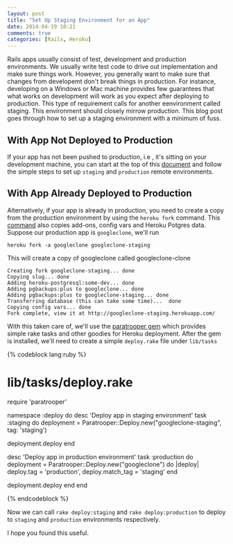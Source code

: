 ```yaml
---
layout: post
title: "Set Up Staging Environment for an App"
date: 2014-04-19 10:21
comments: true
categories: [Rails, Heroku]
---
```


<!-- more -->

Rails apps usually consist of test, development and production environments. We usually write test code to drive out implementation and make sure things work. However, you generally want to make sure that changes from developemt don't break things in production. For instance, developing on a Windows or Mac machine provides few guarantees that what works on development will work as you expect after deploying to production. This type of requirement calls for another eenvironment called staging. This environment should closely mirrow production. This blog post goes through how to set up a staging environment with a minimum of fuss.

With App Not Deployed to Production
---------------

If your app has not been pushed to production, i.e , it's sitting on your development machine, you can start at the top of this [document](https://devcenter.heroku.com/articles/multiple-environments) and follow the simple steps to set up `staging` and `production` remote environments.

With App Already Deployed to Production
---------------

Alternatively, if your app is already in production, you need to create a copy from the production environment by using the `heroku fork` command. This [command](https://devcenter.heroku.com/articles/fork-app) also copies add-ons, config vars and Heroku Potgres data. Suppose our production app is `googleclone`, we'll run

    heroku fork -a googleclone googleclone-staging

This will create a copy of googleclone called googleclone-clone

    Creating fork googleclone-staging... done
    Copying slug... done
    Adding heroku-postgresql:some-dev... done
    Adding pgbackups:plus to googleclone... done
    Adding pgbackups:plus to googleclone-staging... done
    Transferring database (this can take some time)...  done
    Copying config vars... done
    Fork complete, view it at http://googleclone-staging.herokuapp.com/

With this taken care of, we'll use the [paratrooper gem](https://github.com/mattpolito/paratrooper) which provides simple rake tasks and other goodies for Heroku deployment. After the gem is installed, we'll need to create a simple `deploy.rake` file under `lib/tasks`

{% codeblock lang:ruby %}

# lib/tasks/deploy.rake

require 'paratrooper'

namespace :deploy do
 desc 'Deploy app in staging environment'
 task :staging do
   deployment = Paratrooper::Deploy.new("googleclone-staging", tag: 'staging')

   deployment.deploy
 end

 desc 'Deploy app in production environment'
 task :production do
   deployment = Paratrooper::Deploy.new("googleclone") do |deploy|
     deploy.tag              = 'production',
     deploy.match_tag        = 'staging'
   end

   deployment.deploy
 end
end

{% endcodeblock %}

Now we can call  `rake deploy:staging` and `rake deploy:production` to deploy to `staging` and `production` environments respectively.

I hope you found this useful.


